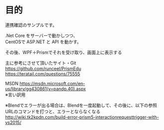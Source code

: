 # 目的  

連携確認のサンプルです。  

.Net Core をサーバーで動かしつつ、  
CentOSで ASP.NET と API を動かす。  

その後、WPF＋Prismでそれを受け取り、画面上に表示する  

主に参考にさせて頂いたサイト・Git  
https://github.com/runceel/PrismEdu  
https://teratail.com/questions/75555  

MSDN
https://msdn.microsoft.com/en-us/library/gg430861(v=pandp.40).aspx  
※言い訳用

※Blendでエラーが出る場合は、Blendを一度起動して、その後に、以下の参照URLのコマンドを打つと、エラーとならなくなる  
http://wiki.tk2kpdn.com/build-error-prism5-interactionrequesttrigger-with-vs2015/  
